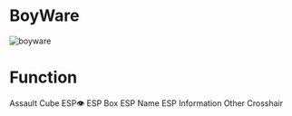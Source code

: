 # BoyWare
![boyware](https://github.com/user-attachments/assets/702958b9-ef0e-425a-80fb-db0478770d07)
# Function
Assault Cube
ESP👁
ESP Box
ESP Name
ESP Information
Other
Crosshair
